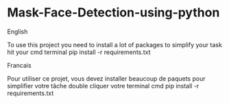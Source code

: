 # Mask-Face-Detection-using-python
English

To use this project you need to install a lot of packages to simplify your task
hit your cmd terminal 
pip install -r requirements.txt

Francais

Pour utiliser ce projet, vous devez installer beaucoup de paquets pour simplifier votre tâche
double cliquer votre terminal cmd
pip install -r requirements.txt
